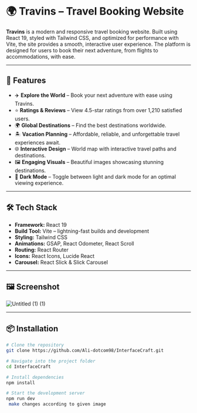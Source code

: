 # 🌍 Travins – Travel Booking Website

**Travins** is a modern and responsive travel booking website. Built using React 19, styled with Tailwind CSS, and optimized for performance with Vite, the site provides a smooth, interactive user experience. The platform is designed for users to book their next adventure, from flights to accommodations, with ease.


---

## 🚀 Features

- ✈️ **Explore the World** – Book your next adventure with ease using Travins. 
- ⭐ **Ratings & Reviews** – View 4.5-star ratings from over 1,210 satisfied users.
- 🌍 **Global Destinations** – Find the best destinations worldwide.
- 🏝️ **Vacation Planning** – Affordable, reliable, and unforgettable travel experiences await.
- 🌐 **Interactive Design** – World map with interactive travel paths and destinations.
- 🖼️ **Engaging Visuals** – Beautiful images showcasing stunning destinations.
- 🌙 **Dark Mode** – Toggle between light and dark mode for an optimal viewing experience.
---

## 🛠️ Tech Stack

- **Framework:** React 19  
- **Build Tool:** Vite – lightning-fast builds and development  
- **Styling:** Tailwind CSS  
- **Animations:** GSAP, React Odometer, React Scroll  
- **Routing:** React Router  
- **Icons:** React Icons, Lucide React  
- **Carousel:** React Slick & Slick Carousel  

---
## 🖼️ Screenshot
![Untitled (1) (1)](https://github.com/user-attachments/assets/148abee3-a2ea-4025-a2ff-804470c07a65)





---

## 📦 Installation

```bash
# Clone the repository
git clone https://github.com/Ali-dotcom98/InterfaceCraft.git

# Navigate into the project folder
cd InterfaceCraft

# Install dependencies
npm install

# Start the development server
npm run dev
 make changes according to given image

